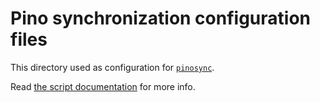 # Pino synchronization configuration files

This directory used as configuration for [`pinosync`](https://github.com/scambifstival/pinosync).

Read [the script documentation](https://github.com/scambifstival/pinosync) for more info.
